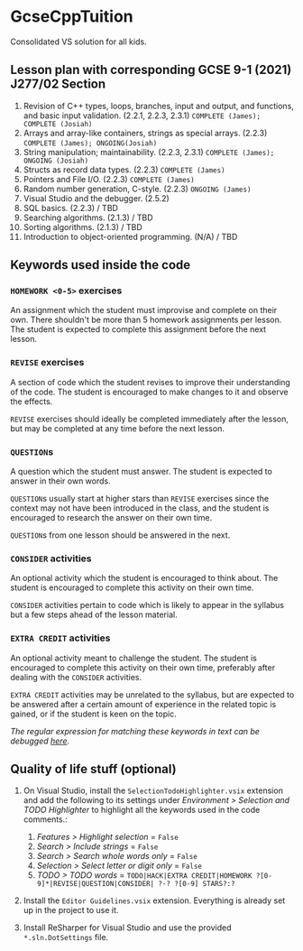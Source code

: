 # GcseCppTuition

Consolidated VS solution for all kids.

## Lesson plan with corresponding GCSE 9-1 (2021) J277/02 Section

1. Revision of C++ types, loops, branches, input and output, and functions, and basic input validation. (2.2.1, 2.2.3, 2.3.1) `COMPLETE (James); COMPLETE (Josiah)` 
1. Arrays and array-like containers, strings as special arrays. (2.2.3) `COMPLETE (James); ONGOING(Josiah)`
1. String manipulation; maintainability. (2.2.3, 2.3.1) `COMPLETE (James); ONGOING (Josiah)`
1. Structs as record data types. (2.2.3) `COMPLETE (James)`
1. Pointers and File I/O. (2.2.3) `COMPLETE (James)`
1. Random number generation, C-style. (2.2.3) `ONGOING (James)`
1. Visual Studio and the debugger. (2.5.2)
1. SQL basics. (2.2.3) / TBD
1. Searching algorithms. (2.1.3) / TBD
1. Sorting algorithms. (2.1.3) / TBD
1. Introduction to object-oriented programming. (N/A) / TBD

## Keywords used inside the code

### `HOMEWORK <0-5>` exercises

An assignment which the student must improvise and complete on their own. There shouldn't be more than 5 homework assignments per lesson. The student is expected to complete this assignment before the next lesson.

### `REVISE` exercises

A section of code which the student revises to improve their understanding of the code. The student is encouraged to make changes to it and observe the effects.

`REVISE` exercises should ideally be completed immediately after the lesson, but may be completed at any time before the next lesson.

### `QUESTION`s

A question which the student must answer. The student is expected to answer in their own words. 

`QUESTION`s usually start at higher stars than `REVISE` exercises since the context may not have been introduced in the class, and the student is encouraged to research the answer on their own time. 

`QUESTION`s from one lesson should be answered in the next.

### `CONSIDER` activities

An optional activity which the student is encouraged to think about. The student is encouraged to complete this activity on their own time.

`CONSIDER` activities pertain to code which is likely to appear in the syllabus but a few steps ahead of the lesson material.

### `EXTRA CREDIT` activities

An optional activity meant to challenge the student. The student is encouraged to complete this activity on their own time, preferably after dealing with the `CONSIDER` activities.

`EXTRA CREDIT` activities may be unrelated to the syllabus, but are expected to be answered after a certain amount of experience in the related topic is gained, or if the student is keen on the topic.

*The regular expression for matching these keywords in text can be debugged [here](https://www.debuggex.com/r/lBZe033_m_1584xV)*.

## Quality of life stuff (optional)
1. On Visual Studio, install the `SelectionTodoHighlighter.vsix` extension and add the following to its settings under *Environment > Selection and TODO Highlighter* to highlight all the keywords used in the code comments.:

	1. *Features > Highlight selection* = `False`
	1. *Search > Include strings* = `False`
	1. *Search > Search whole words only* = `False`
	1. *Selection > Select letter or digit only* = `False`
	1. *TODO > TODO words* = `TODO|HACK|EXTRA CREDIT|HOMEWORK ?[0-9]*|REVISE|QUESTION|CONSIDER| ?-? ?[0-9] STARS?:?`

1. Install the `Editor Guidelines.vsix` extension. Everything is already set up in the project to use it.

1. Install ReSharper for Visual Studio and use the provided `*.sln.DotSettings` file.
